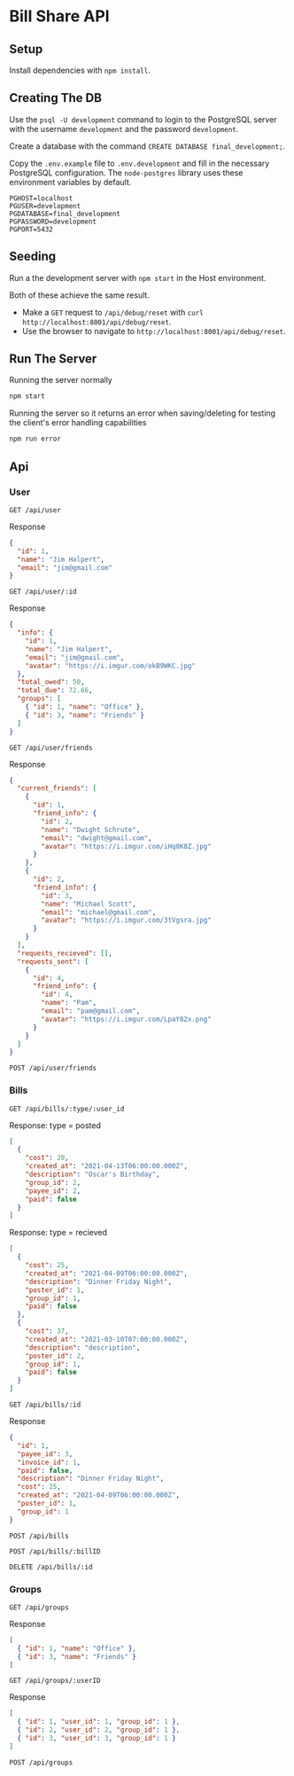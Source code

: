 # Bill Share API

## Setup

Install dependencies with `npm install`.

## Creating The DB

Use the `psql -U development` command to login to the PostgreSQL server with the username `development` and the password `development`.

Create a database with the command `CREATE DATABASE final_development;`.

Copy the `.env.example` file to `.env.development` and fill in the necessary PostgreSQL configuration. The `node-postgres` library uses these environment variables by default.

```
PGHOST=localhost
PGUSER=development
PGDATABASE=final_development
PGPASSWORD=development
PGPORT=5432
```

## Seeding

Run a the development server with `npm start` in the Host environment.

Both of these achieve the same result.

- Make a `GET` request to `/api/debug/reset` with `curl http://localhost:8001/api/debug/reset`.
- Use the browser to navigate to `http://localhost:8001/api/debug/reset`.

## Run The Server

Running the server normally

```sh
npm start
```

Running the server so it returns an error when saving/deleting for testing the client's error handling capabilities

```sh
npm run error
```

## Api

### User

`GET /api/user`

Response

```json
{
  "id": 1,
  "name": "Jim Halpert",
  "email": "jim@gmail.com"
}
```

`GET /api/user/:id`

Response

```json
{
  "info": {
    "id": 1,
    "name": "Jim Halpert",
    "email": "jim@gmail.com",
    "avatar": "https://i.imgur.com/okB9WKC.jpg"
  },
  "total_owed": 50,
  "total_due": 72.66,
  "groups": [
    { "id": 1, "name": "Office" },
    { "id": 3, "name": "Friends" }
  ]
}
```

`GET /api/user/friends`

Response

```json
{
  "current_friends": [
    {
      "id": 1,
      "friend_info": {
        "id": 2,
        "name": "Dwight Schrute",
        "email": "dwight@gmail.com",
        "avatar": "https://i.imgur.com/iHq8K8Z.jpg"
      }
    },
    {
      "id": 2,
      "friend_info": {
        "id": 3,
        "name": "Michael Scott",
        "email": "michael@gmail.com",
        "avatar": "https://i.imgur.com/3tVgsra.jpg"
      }
    }
  ],
  "requests_recieved": [],
  "requests_sent": [
    {
      "id": 4,
      "friend_info": {
        "id": 4,
        "name": "Pam",
        "email": "pam@gmail.com",
        "avatar": "https://i.imgur.com/LpaY82x.png"
      }
    }
  ]
}
```

`POST /api/user/friends`

### Bills

`GET /api/bills/:type/:user_id`

Response: type = posted

```json
[
  {
    "cost": 20,
    "created_at": "2021-04-13T06:00:00.000Z",
    "description": "Oscar's Birthday",
    "group_id": 2,
    "payee_id": 2,
    "paid": false
  }
]
```

Response: type = recieved

```json
[
  {
    "cost": 25,
    "created_at": "2021-04-09T06:00:00.000Z",
    "description": "Dinner Friday Night",
    "poster_id": 1,
    "group_id": 1,
    "paid": false
  },
  {
    "cost": 37,
    "created_at": "2021-03-10T07:00:00.000Z",
    "description": "description",
    "poster_id": 2,
    "group_id": 1,
    "paid": false
  }
]
```

`GET /api/bills/:id`

Response

```json
{
  "id": 1,
  "payee_id": 3,
  "invoice_id": 1,
  "paid": false,
  "description": "Dinner Friday Night",
  "cost": 25,
  "created_at": "2021-04-09T06:00:00.000Z",
  "poster_id": 1,
  "group_id": 1
}
```

`POST /api/bills`

`POST /api/bills/:billID`

`DELETE /api/bills/:id`

### Groups

`GET /api/groups`

Response

```json
[
  { "id": 1, "name": "Office" },
  { "id": 3, "name": "Friends" }
]
```

`GET /api/groups/:userID`

Response

```json
[
  { "id": 1, "user_id": 1, "group_id": 1 },
  { "id": 2, "user_id": 2, "group_id": 1 },
  { "id": 3, "user_id": 3, "group_id": 1 }
]
```

`POST /api/groups`
